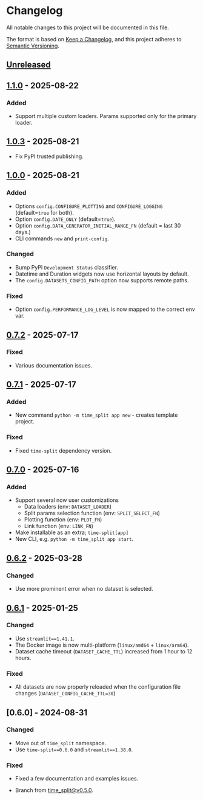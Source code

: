 # Changelog

All notable changes to this project will be documented in this file.

The format is based on [Keep a Changelog](https://keepachangelog.com/en/1.0.0/),
and this project adheres to [Semantic Versioning](https://semver.org/spec/v2.0.0.html).

## [Unreleased]

## [1.1.0] - 2025-08-22

### Added
* Support multiple custom loaders. Params supported only for the primary loader.

## [1.0.3] - 2025-08-21
* Fix PyPI trusted publishing.

## [1.0.0] - 2025-08-21

### Added
* Options `config.CONFIGURE_PLOTTING` and `CONFIGURE_LOGGING` (default=`true` for both).
* Option `config.DATE_ONLY` (default=`true`).
* Option `config.DATA_GENERATOR_INITIAL_RANGE_FN` (default = last 30 days.)
* CLI commands `new` and `print-config`.

### Changed
* Bump PyPI `Development Status` classifier.
* Datetime and Duration widgets now use horizontal layouts by default.
* The `config.DATASETS_CONFIG_PATH` option now supports remote paths.

### Fixed
* Option `config.PERFORMANCE_LOG_LEVEL` is now mapped to the correct env var.

## [0.7.2] - 2025-07-17

### Fixed
* Various documentation issues.

## [0.7.1] - 2025-07-17

### Added
- New command `python -m time_split app new` - creates template project.

### Fixed
- Fixed `time-split` dependency version.

## [0.7.0] - 2025-07-16

### Added
* Support several now user customizations
  - Data loaders (env: `DATASET_LOADER`)
  - Split params selection function (env: `SPLIT_SELECT_FN`)
  - Plotting function (env: `PLOT_FN`)
  - Link function (env: `LINK_FN`)
* Make installable as an extra; `time-split[app]`
* New CLI, e.g. `python -m time_split app start`.

## [0.6.2] - 2025-03-28

### Changed
* Use more prominent error when no dataset is selected.

## [0.6.1] - 2025-01-25

### Changed
* Use `streamlit==1.41.1`.
* The Docker image is now multi-platform (`linux/amd64` + `linux/arm64`).
* Dataset cache timeout (`DATASET_CACHE_TTL`) increased from 1 hour to 12 hours.

### Fixed
* All datasets are now properly reloaded when the configuration file changes (`DATASET_CONFIG_CACHE_TTL=30`)

## [0.6.0] - 2024-08-31

### Changed
* Move out of `time_split` namespace.
* Use `time-split==0.6.0` and `streamlit==1.38.0`.

### Fixed
* Fixed a few documentation and examples issues.

* Branch from [time_split@v0.5.0](https://github.com/rsundqvist/time-split/blob/v0.5.0/CHANGELOG.md).


[Unreleased]: https://github.com/rsundqvist/time-split-app/compare/v1.1.0...HEAD
[1.1.0]: https://github.com/rsundqvist/time-split-app/compare/v1.0.3...v1.1.0
[1.0.3]: https://github.com/rsundqvist/time-split-app/compare/v1.0.2...v1.0.3
[1.0.2]: https://github.com/rsundqvist/time-split-app/compare/v1.0.1...v1.0.2
[1.0.1]: https://github.com/rsundqvist/time-split-app/compare/v1.0.0...v1.0.1
[1.0.0]: https://github.com/rsundqvist/time-split-app/compare/v0.7.2...v1.0.0
[0.7.2]: https://github.com/rsundqvist/time-split-app/compare/v0.7.1...v0.7.2
[0.7.1]: https://github.com/rsundqvist/time-split-app/compare/v0.7.0...v0.7.1
[0.7.0]: https://github.com/rsundqvist/time-split-app/compare/v0.6.2...v0.7.0
[0.6.2]: https://github.com/rsundqvist/time-split-app/compare/v0.6.1...v0.6.2
[0.6.1]: https://github.com/rsundqvist/time-split-app/compare/v0.6.0...v0.6.1
[0.1.0]: https://github.com/rsundqvist/time-split-app/compare/v0.0.0...v0.6.0
